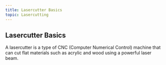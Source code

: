 ```yaml
---
title: Lasercutter Basics
topic: Lasercutting
---
```


## Lasercutter Basics

A lasercutter is a type of CNC (Computer Numerical Control) machine that can cut flat materials such as acrylic and wood using a powerful laser beam.